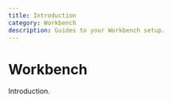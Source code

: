 ```yaml
---
title: Introduction
category: Workbench
description: Guides to your Workbench setup.
---
```


# Workbench

Introduction.
